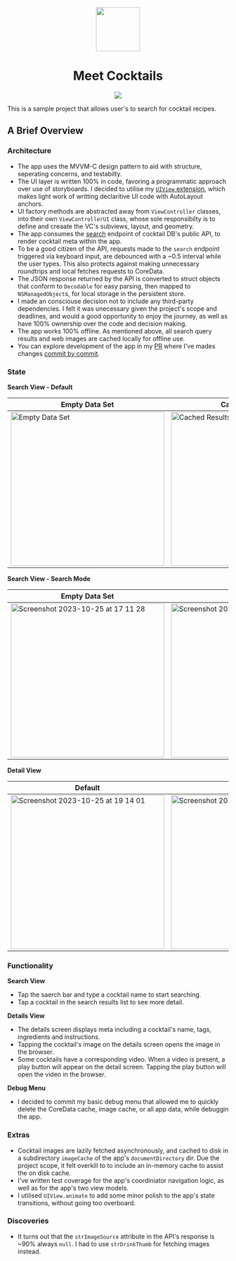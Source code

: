 <p align="center">
  <img width="100" height="100" src="https://github.com/hudsoncc/cocktails-test/assets/51756871/6b530774-a45f-486f-9a78-bfdc465d29a2">
</p>
<h1 align="center">
Meet Cocktails
</h1>
<p align="center">
  <img src="https://github.com/hudsoncc/cocktails-test/assets/51756871/785bf45c-844c-40c3-a66c-a32cac7287ab.gif">
</p>

This is a sample project that allows user's to search for cocktail recipes. 

## A Brief Overview

### Architecture
- The app uses the MVVM-C design pattern to aid with structure, seperating concerns, and testabilty.
- The UI layer is written 100% in code, favoring a programmatic approach over use of storyboards. I decided to utilise my [`UIView` extension](https://github.com/hudsoncc/cocktails-test/blob/main/Cocktails/UI/Extensions/UIView%2BAnchors.swift#L9C1-L10C10), which makes light work of writting declaritive UI code with AutoLayout anchors.
- UI factory methods are abstracted away from `ViewController` classes, into their own `ViewControllerUI` class, whose sole responsibilty is to define and creaate the VC's subviews, layout, and geometry.
- The app consumes the [search](https://www.thecocktaildb.com/api/json/v1/1/search.php?s=lemon) endpoint of cocktail DB's public API, to render cocktail meta within the app.
- To be a good citizen of the API, requests made to the `search` endpoint triggered via keyboard input, are debounced with a ~0.5 interval while the user types. This also protects against making unnecessary roundtrips and local fetches requests to CoreData. 
- The JSON response returned by the API is converted to struct objects that conform to `Decodable` for easy parsing, then mapped to `NSManagedObject`s, for local storage in the persistent store. 
- I made an consciouse decision not to include any third-party dependencies. I felt it was unecessary given the project's scope and deadlines, and would a good opportunity to enjoy the journey, as well as have 100% ownership over the code and decision making.
- The app works 100% offline. As mentioned above, all search query results and web images are cached locally for offline use.
- You can explore development of the app in my [PR](https://github.com/hudsoncc/cocktails-test/pull/1) where I've mades changes [commit by commit](https://github.com/hudsoncc/cocktails-test/pull/1).

### State

**Search View - Default**

Empty Data Set | Cached Results | Debug Menu
--|--|--
<img width="349" alt="Empty Data Set" src="https://github.com/hudsoncc/cocktails-test/assets/51756871/01ab12ed-65ff-474c-a384-e3f29b05f0a9">|<img width="349" alt="Cached Results" src="https://github.com/hudsoncc/cocktails-test/assets/51756871/6efe3a0b-b2b9-40f4-8260-645da10a3bd5">|<img width="349" alt="Screenshot 2023-10-25 at 20 34 44" src="https://github.com/hudsoncc/cocktails-test/assets/51756871/9d29d950-dfed-4bee-96f7-3f08b4a6ab33">

**Search View - Search Mode**

Empty Data Set | Results | No Results
--|--|--
<img width="349" alt="Screenshot 2023-10-25 at 17 11 28" src="https://github.com/hudsoncc/cocktails-test/assets/51756871/eb13b4ea-5d9e-44ae-ba36-cef773280ab4">|<img width="349" alt="Screenshot 2023-10-25 at 17 14 22" src="https://github.com/hudsoncc/cocktails-test/assets/51756871/15d69524-c746-4a33-a8fb-2942e8017595">|<img width="349" alt="Screenshot 2023-10-25 at 17 14 42" src="https://github.com/hudsoncc/cocktails-test/assets/51756871/6fcf6695-b6fc-4dce-a1be-271a1b187517">

**Detail View**

Default | With Video | Dark Mode
--|--|--
<img width="349" alt="Screenshot 2023-10-25 at 19 14 01" src="https://github.com/hudsoncc/cocktails-test/assets/51756871/1f45a9ab-2ff3-4518-a2bf-111852534c95">|<img width="349" alt="Screenshot 2023-10-25 at 19 14 01" src="https://github.com/hudsoncc/cocktails-test/assets/51756871/912c200b-c1f4-42ca-a5af-58d40146b386">|<img width="349" alt="Screenshot 2023-10-25 at 17 15 37" src="https://github.com/hudsoncc/cocktails-test/assets/51756871/f328de48-1441-4b0b-a827-6cc9a12f1c92">

### Functionality
**Search View**
- Tap the saerch bar and type a cocktail name to start searching.
- Tap a cocktail in the search results list to see more detail.

**Details View**
- The details screen displays meta including a cocktail's name, tags, ingredients and instructions.
- Tapping the cocktail's image on the details screen opens the image in the browser.
- Some cocktails have a corresponding video. When a video is present, a play button will appear on the detail screen. Tapping the play button will open the video in the browser.

**Debug Menu**
- I decided to commit my basic debug menu that allowed me to quickly delete the CoreData cache, image cache, or all app data, while debuggin the app.
 
### Extras
- Cocktail images are lazily fetched asynchronously, and cached to disk in a subdirectory `imageCache` of the app's `documentDirectory` dir. Due the project scope, it felt overkill to to include an in-memory cache to assist the on disk cache.
- I've written test coverage for the app's coordiniator navigation logic, as well as for the app's two view models.
- I utilised `UIView.animate` to add some minor polish to the app's state transitions, without going too overboard.

### Discoveries
- It turns out that the `strImageSource` attribute in the API's response is ~90% always `null`. I had to use `strDrinkThumb` for fetching images instead.  

